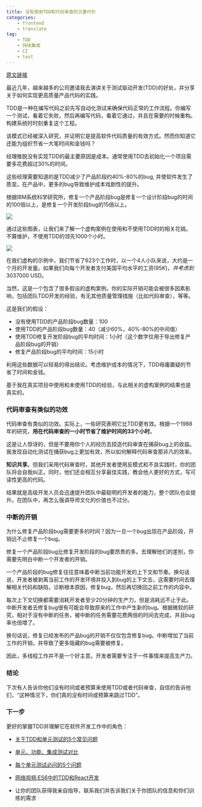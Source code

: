```yaml
---
title: 没有使用TDD和代码审查的沉重代价
categories:
    - frontend
    - translate
tag:
    - TDD
    - 持续集成
    - CI
    - test
---
```


[原文链接](https://medium.com/javascript-scene/the-outrageous-cost-of-skipping-tdd-code-reviews-57887064c412#.rg4tr1k04https://medium.com/javascript-scene/the-outrageous-cost-of-skipping-tdd-code-reviews-57887064c412#.rg4tr1k04)


最近几年，越来越多的公司邀请我去演讲关于测试驱动开发(TDD)的好处，并分享关于如何实现更高质量产品代码的实践。

TDD是一种在编写代码之前先写自动化测试来确保代码正常的工作流程。你编写一个测试，看着它失败，然后再编写代码，看着它通过，并且在需要的时候重构。构建系统时时刻重复这个工程。

该模式已经被深入研究，并证明它是提高软件代码质量的有效方式。然而你知道它还能为组织节省一大笔时间和金钱吗？

经理推脱没有实现TDD的最主要原因是成本。通常使用TDD去初始化一个项目需要多花费超过30%的时间。

这些经理需要知道的是TDD减少了产品阶段约40%-80%的bug, 并使软件发生了质变。在产品中，更多的bug导致维护成本戏剧性的提升。

根据IBM系统科学研究所，修复一个产品阶段bug是修复一个设计阶段bug的时间的100倍以上，是修复一个开发阶段bug的15倍以上。

<img src="https://cdn-images-1.medium.com/max/800/1*jOS7CZX-gWfOoKGPUU29kg.png">

通过这些图表，让我们来了解一个虚构案例在使用和不使用TDD时的相关花销。不算维护，不使用TDD的领先1000个小时。

<img src="https://cdn-images-1.medium.com/max/800/1*4KJ9RSNP4_JsnGYjVxwnlw.png">

在我们虚构的示例中，我们节省了623个工作时，以一个4人小队来说，大约是一个月的开发量。如果我们向每个开发者支付美国平均水平的工资($95K)，并考虑到30%左右的福利，我们几乎节省了$37000 USD。

当然，这是一个包含了很多假设的虚构案例。你的实际开销可能会被很多因素影响，包括团队TDD开发的经验，有无其他质量管理措施（比如代码审查），等等。
 
这是我们的假设：

- 没有使用TDD的产品阶段bug数量：100
- 使用TDD的产品阶段bug数量：40（减少60%，40%-80%的中间值）
- 使用TDD修复开发阶段bug的平均时间：1小时（这个数字仅用于导出修复产品阶段bug的开销）
- 修复产品阶段bug的平均时间：15小时

利用这些数据可以轻易的得出结论。考虑维护成本的情况下，TDD毋庸置疑的节省了时间和金钱。

基于我在真实项目中使用和未使用TDD的经验，与此相关的虚构案例的结果也是真实的。

### 代码审查有类似的功效

代码审查有类似的功效。实际上，一些研究表明它比TDD更有效。根据一个1988年的研究，__用在代码审查的一小时节省了维护时间的33个小时__。

这是让人惊讶的，但是不要用你个人的经历去捏造代码审查在捕获bug上的收益。我发现自动化测试在捕获bug上更加有效，所以如何解释代码审查那非凡的效率。

__知识共享__。但我们采用代码审查时，其他开发者使用反模式和不良实践时，你的团队将会自我纠正。同时，他们还会相互分享最佳实践，教会他人更好的方式，写可读性更高的代码。

结果就是高级开发人员会迅速提升团队中最聪明的开发者的能力，整个团队也会提升。在团队中，再怎么强调导师文化的价值也不过分。

### 中断的开销

为什么修复产品阶段bug需要更多的时间？因为一旦一个bug出现在产品阶段，开销远不止修复一个bug。

修复一个产品阶段bug比修复开发阶段的bug要昂贵的多。去理解他们的差别，你需要先明白中断一个开发者的开销。

一个产品阶段的bug修复往往意味着中断当前功能开发的上下文和节奏。换句话说，开发者被剥离当前工作的开发环境并投入到bug的上下文去，这需要时间去理解相关代码和缺陷，诊断根本原因，修复bug，然后再切换回之前工作的内容中。

每次上下文切换都需要消耗开发者至少20分钟的生产力，但是消耗远不止于此。中断开发者去修复bug很有可能会导致原来的工作中产生新的bug。根据微软的研究，相对于没有中断的任务，被中断的任务需要花费两倍的时间去完成，并且bug率也倍增了。

换句话说，修复已经发布的产品bug的开销不仅仅包含修复bug。中断增加了当前工作的开销，并导致了更多隐藏的bug需要被修复。

因此，多线程工作并不是一个好主意。开发者需要专注于一件事情来提高生产力。

### 结论

下次有人告诉你他们没有时间或者预算来使用TDD或者代码审查，自信的告诉他们，“这种情况下，你们真的没有时间或预算来跳过TDD”。

### 下一步

更好的掌握TDD并理解它在软件开发工作中的角色：

- [关于TDD和单元测试的5个常见问题](https://medium.com/javascript-scene/5-common-misconceptions-about-tdd-unit-tests-863d5beb3ce9)

- [单元、功能、集成测试对比](https://www.sitepoint.com/javascript-testing-unit-functional-integration/)

- [每个单元测试必问的5个问题](https://medium.com/javascript-scene/what-every-unit-test-needs-f6cd34d9836d)

- [网络视频:ES6中的TDD和React开发](https://ericelliottjs.com/product/tdd-es6-react/)

- 让你的团队获得我亲自指导，联系我们并告诉我们关于你团队的信息和你们训练的需求


